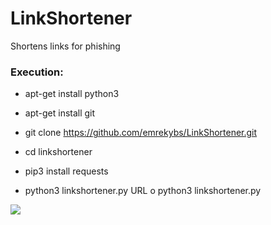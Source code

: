 # LinkShortener
Shortens links for phishing

<h3> Execution: </h3>

* apt-get install python3

* apt-get install git

* git clone https://github.com/emrekybs/LinkShortener.git 

* cd  linkshortener

* pip3 install requests

* python3 linkshortener.py URL o python3 linkshortener.py

<img src="https://github.com/emrekybs/LinkShortener/blob/main/link%20shortener.png">
